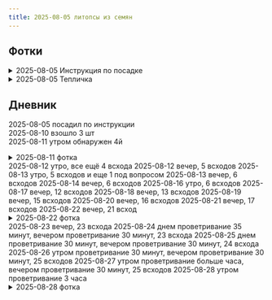 ```yaml
---
title: 2025-08-05 литопсы из семян
---
```

## Фотки
<details>
  <summary>2025-08-05 Инструкция по посадке</summary>

  ![инструкция](/img/2025-08-05-lithops/20250805_173223.jpg)  
</details>
<details>
  <summary>2025-08-05 Тепличка</summary>

  ![тепличка](/img/2025-08-05-lithops/20250805_174712.jpg)  
</details>

## Дневник
2025-08-05 посадил по инструкции  
2025-08-10 взошло 3 шт  
2025-08-11 утром обнаружен 4й  
<details>
  <summary>2025-08-11 фотка</summary>

  ![первый всход](/img/2025-08-05-lithops/20250811_135601.jpg)  
</details>
2025-08-12 утро, все ещё 4 всхода  
2025-08-12 вечер, 5 всходов  
2025-08-13 утро, 5 всходов и еще 1 под вопросом  
2025-08-13 вечер, 6 всходов  
2025-08-14 вечер, 6 всходов  
2025-08-16 утро, 6 всходов  
2025-08-17 вечер, 12 всходов  
2025-08-18 вечер, 13 всходов  
2025-08-19 вечер, 15 всходов  
2025-08-20 вечер, 16 всходов  
2025-08-21 вечер, 17 всходов  
2025-08-22 вечер, 21 всход  
<details>
  <summary>2025-08-22 фотка</summary>

  ![2025-08-22](/img/2025-08-05-lithops/20250822_194425.jpg)  
</details>
2025-08-23 вечер, 23 всхода  
2025-08-24 днем проветривание 35 минут, вечером проветривание 30 минут, 23 всхода  
2025-08-25 днем проветривание 30 минут, вечером проветривание 30 минут, 24 всхода  
2025-08-26 утром проветривание 30 минут, вечером проветривание 30 минут, 25 всходов  
2025-08-27 утром проветривание больше часа, вечером проветривание 30 минут, 25 всходов  
2025-08-28 утром проветривание 3 часа
<details>
  <summary>2025-08-28 фотка</summary>

  ![2025-08-28](/img/2025-08-05-lithops/20250828_161700.jpg)   
</details>